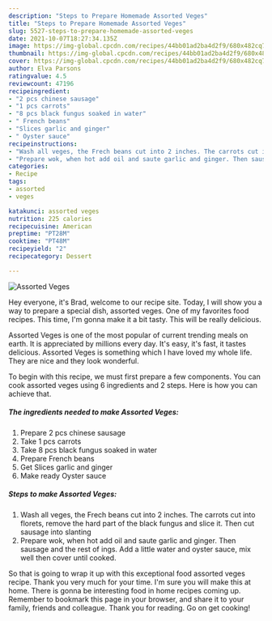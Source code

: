 ```yaml
---
description: "Steps to Prepare Homemade Assorted Veges"
title: "Steps to Prepare Homemade Assorted Veges"
slug: 5527-steps-to-prepare-homemade-assorted-veges
date: 2021-10-07T18:27:34.135Z
image: https://img-global.cpcdn.com/recipes/44bb01ad2ba4d2f9/680x482cq70/assorted-veges-recipe-main-photo.jpg
thumbnail: https://img-global.cpcdn.com/recipes/44bb01ad2ba4d2f9/680x482cq70/assorted-veges-recipe-main-photo.jpg
cover: https://img-global.cpcdn.com/recipes/44bb01ad2ba4d2f9/680x482cq70/assorted-veges-recipe-main-photo.jpg
author: Elva Parsons
ratingvalue: 4.5
reviewcount: 47196
recipeingredient:
- "2 pcs chinese sausage"
- "1 pcs carrots"
- "8 pcs black fungus soaked in water"
- " French beans"
- "Slices garlic and ginger"
- " Oyster sauce"
recipeinstructions:
- "Wash all veges, the Frech beans cut into 2 inches. The carrots cut into florets, remove the hard part of the black fungus and slice it. Then cut sausage into slanting"
- "Prepare wok, when hot add oil and saute garlic and ginger. Then sausage and the rest of ings. Add a little water and oyster sauce, mix well then cover until cooked."
categories:
- Recipe
tags:
- assorted
- veges

katakunci: assorted veges 
nutrition: 225 calories
recipecuisine: American
preptime: "PT28M"
cooktime: "PT48M"
recipeyield: "2"
recipecategory: Dessert

---
```



![Assorted Veges](https://img-global.cpcdn.com/recipes/44bb01ad2ba4d2f9/680x482cq70/assorted-veges-recipe-main-photo.jpg)

Hey everyone, it's Brad, welcome to our recipe site. Today, I will show you a way to prepare a special dish, assorted veges. One of my favorites food recipes. This time, I'm gonna make it a bit tasty. This will be really delicious.



Assorted Veges is one of the most popular of current trending meals on earth. It is appreciated by millions every day. It's easy, it's fast, it tastes delicious. Assorted Veges is something which I have loved my whole life. They are nice and they look wonderful.


To begin with this recipe, we must first prepare a few components. You can cook assorted veges using 6 ingredients and 2 steps. Here is how you can achieve that.

<!--inarticleads1-->

##### The ingredients needed to make Assorted Veges:

1. Prepare 2 pcs chinese sausage
1. Take 1 pcs carrots
1. Take 8 pcs black fungus soaked in water
1. Prepare  French beans
1. Get Slices garlic and ginger
1. Make ready  Oyster sauce




<!--inarticleads2-->

##### Steps to make Assorted Veges:

1. Wash all veges, the Frech beans cut into 2 inches. The carrots cut into florets, remove the hard part of the black fungus and slice it. Then cut sausage into slanting
1. Prepare wok, when hot add oil and saute garlic and ginger. Then sausage and the rest of ings. Add a little water and oyster sauce, mix well then cover until cooked.




So that is going to wrap it up with this exceptional food assorted veges recipe. Thank you very much for your time. I'm sure you will make this at home. There is gonna be interesting food in home recipes coming up. Remember to bookmark this page in your browser, and share it to your family, friends and colleague. Thank you for reading. Go on get cooking!

